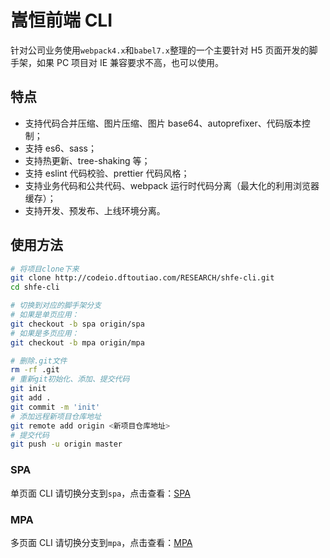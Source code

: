 # 嵩恒前端 CLI

针对公司业务使用`webpack4.x`和`babel7.x`整理的一个主要针对 H5 页面开发的脚手架，如果 PC 项目对 IE 兼容要求不高，也可以使用。

## 特点

- 支持代码合并压缩、图片压缩、图片 base64、autoprefixer、代码版本控制；
- 支持 es6、sass；
- 支持热更新、tree-shaking 等；
- 支持 eslint 代码校验、prettier 代码风格；
- 支持业务代码和公共代码、webpack 运行时代码分离（最大化的利用浏览器缓存）；
- 支持开发、预发布、上线环境分离。

## 使用方法

```bash
# 将项目clone下来
git clone http://codeio.dftoutiao.com/RESEARCH/shfe-cli.git
cd shfe-cli

# 切换到对应的脚手架分支
# 如果是单页应用：
git checkout -b spa origin/spa
# 如果是多页应用：
git checkout -b mpa origin/mpa

# 删除.git文件
rm -rf .git
# 重新git初始化、添加、提交代码
git init
git add .
git commit -m 'init'
# 添加远程新项目仓库地址
git remote add origin <新项目仓库地址>
# 提交代码
git push -u origin master
```

### SPA

单页面 CLI 请切换分支到`spa`，点击查看：[SPA](http://codeio.dftoutiao.com/RESEARCH/shfe-cli/src/spa)

### MPA

多页面 CLI 请切换分支到`mpa`，点击查看：[MPA](http://codeio.dftoutiao.com/RESEARCH/shfe-cli/src/mpa)
